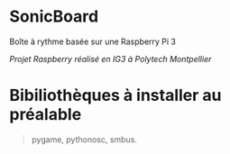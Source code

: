 # SonicBoard
Boîte à rythme basée sur une Raspberry Pi 3

*Projet Raspberry réalisé en IG3 à Polytech Montpellier*

# Bibiliothèques à installer au préalable 
> pygame, pythonosc, smbus.
